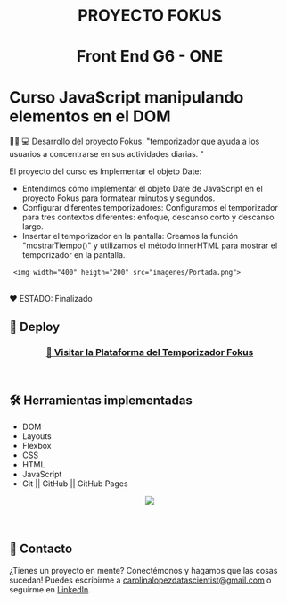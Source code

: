 <h1 align="center"> PROYECTO FOKUS </h1>

<h1 align="center"> Front End G6 - ONE </h1>
 
# Curso JavaScript manipulando elementos en el DOM 


👩‍💻 💻 Desarrollo del proyecto Fokus: "temporizador que ayuda a los usuarios a concentrarse en sus actividades diarias. "   

El proyecto del curso es Implementar el objeto Date: 
* Entendimos cómo implementar el objeto Date de JavaScript en el proyecto Fokus para formatear minutos y segundos.
* Configurar diferentes temporizadores: Configuramos el temporizador para tres contextos diferentes: enfoque, descanso
   corto y descanso largo.
* Insertar el temporizador en la pantalla: Creamos la función "mostrarTiempo()" y utilizamos el método innerHTML
   para mostrar el temporizador en la pantalla.


<p align="center" >

     <img width="400" heigth="200" src="imagenes/Portada.png">
   
</p>

<br />
  ❤️ ESTADO: Finalizado
<br />

## 🔎 Deploy
<div align="center">
  <h3>
    <a href="https://bety2022.github.io/AluraMidi/" >
      🔗 Visitar la Plataforma del Temporizador Fokus
    </a>
</div>
<br />

## 🛠️ Herramientas implementadas 
  - DOM
  - Layouts
  - Flexbox
  - CSS
  - HTML
  - JavaScript
  - Git || GitHub || GitHub Pages


<div align="center">
    <a href="https://skillicons.dev">
      <img src="https://skillicons.dev/icons?i=flexbox,layouts,css,html,js,git,github,figma" />
    </a>
</div>
<br />

<br />

## 📧 Contacto
¿Tienes un proyecto en mente? Conectémonos y hagamos que las cosas sucedan! Puedes escribirme a carolinalopezdatascientist@gmail.com o seguirme en [LinkedIn](https://www.linkedin.com/in/carolina-lopez-430208106/).
<br /><br />
